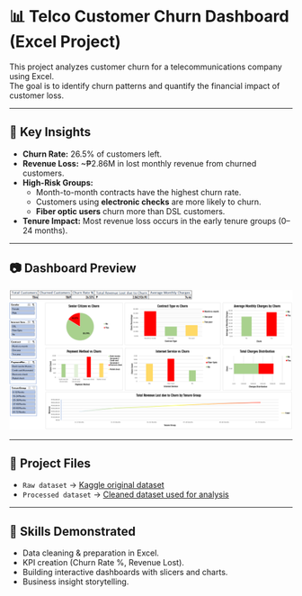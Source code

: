 # 📊 Telco Customer Churn Dashboard (Excel Project)

This project analyzes customer churn for a telecommunications company using Excel.  
The goal is to identify churn patterns and quantify the financial impact of customer loss.

---

## 🔑 Key Insights
- **Churn Rate:** 26.5% of customers left.  
- **Revenue Loss:** ~₱2.86M in lost monthly revenue from churned customers.  
- **High-Risk Groups:**
  - Month-to-month contracts have the highest churn rate.
  - Customers using **electronic checks** are more likely to churn.
  - **Fiber optic users** churn more than DSL customers.
- **Tenure Impact:** Most revenue loss occurs in the early tenure groups (0–24 months).

---

## 📷 Dashboard Preview
![Dashboard Screenshot](Telco_Customer_Churn_Dashboard.png)

---

## 📂 Project Files
- `Raw dataset` → [Kaggle original dataset](https://www.kaggle.com/datasets/blastchar/telco-customer-churn)
- `Processed dataset` → [Cleaned dataset used for analysis](https://github.com/Willythepo0h/customer-churn-prediction/blob/main/%5BExcel%5D-Customer%20Churn%20Data/Telco-Customer-Churn.csv.xlsx)

---

## 🚀 Skills Demonstrated
- Data cleaning & preparation in Excel.
- KPI creation (Churn Rate %, Revenue Lost).
- Building interactive dashboards with slicers and charts.
- Business insight storytelling.
